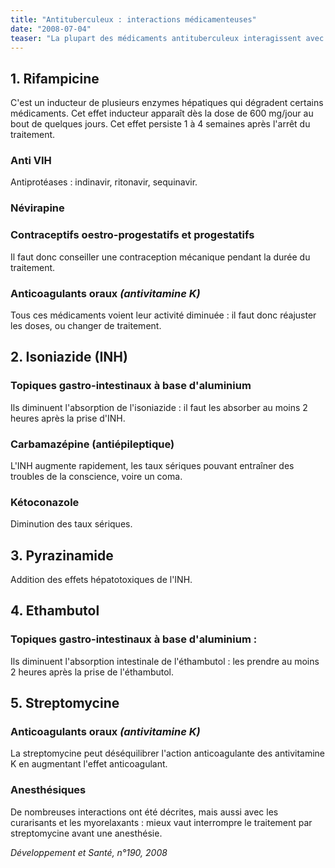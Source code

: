 ```yaml
---
title: "Antituberculeux : interactions médicamenteuses"
date: "2008-07-04"
teaser: "La plupart des médicaments antituberculeux interagissent avec d'autres médicaments sou­vent prescrits, pouvant diminuer où augmenter les taux sériques donc l'activité de ces der­niers. Il est donc très important de connaître ces interactions."
---
```


## 1. Rifampicine

C'est un inducteur de plusieurs enzymes hépa­tiques qui dégradent certains médicaments. Cet effet inducteur apparaît dès la dose de 600 mg/jour au bout de quelques jours. Cet effet persiste 1 à 4 semaines après l'arrêt du traitement.

### Anti VIH

Antiprotéases : indinavir, ritonavir, sequinavir.

### Névirapine

### Contraceptifs oestro-progestatifs et progestatifs

Il faut donc conseiller une contraception mécanique pendant la durée du traitement.

### Anticoagulants oraux _(antivitamine K)_

Tous ces médicaments voient leur activité diminuée : il faut donc réajuster les doses, ou changer de traitement.

## 2. Isoniazide (INH)

### Topiques gastro-intestinaux à base d'aluminium

Ils diminuent l'absorption de l'isoniazide : il faut les absorber au moins 2 heures après la prise d'INH.

### Carbamazépine (antiépileptique)

L'INH augmente rapidement, les taux sériques pouvant entraîner des troubles de la conscience, voire un coma.

### Kétoconazole

Diminution des taux sériques.

## 3. Pyrazinamide

Addition des effets hépatotoxiques de l'INH.

## 4. Ethambutol

### Topiques gastro-intestinaux à base d'aluminium :

Ils diminuent l'absorption intestinale de l'éthambutol : les prendre au moins 2 heures après la prise de l'éthambutol.

## 5. Streptomycine

### Anticoagulants oraux _(antivitamine K)_

La streptomycine peut déséquilibrer l'action anticoagulante des antivitamine K en aug­mentant l'effet anticoagulant.

### Anesthésiques

De nombreuses interactions ont été décrites, mais aussi avec les curarisants et les myore­laxants : mieux vaut interrompre le traitement par streptomycine avant une anesthésie.

_Développement et Santé, n°190, 2008_